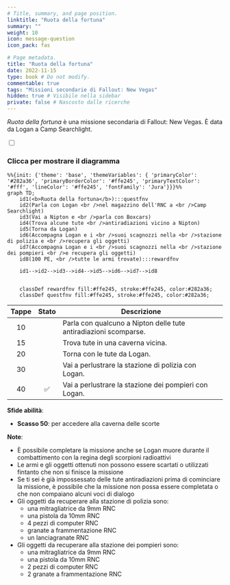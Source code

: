 ```yaml
---
# Title, summary, and page position.
linktitle: "Ruota della fortuna"
summary: ""
weight: 10
icon: message-question
icon_pack: fas

# Page metadata.
title: "Ruota della fortuna"
date: 2022-11-15
type: book # Do not modify.
commentable: true
tags: "Missioni secondarie di Fallout: New Vegas"
hidden: true # Visibile nella sidebar
private: false # Nascosto dalle ricerche
---
```


<div class="fnv">


*Ruota della fortuna* è una missione secondaria di Fallout: New Vegas. È data da Logan a Camp Searchlight.


<section class="chart-collapse">
<input type="checkbox" name="collapse2" id="handle2">
<h3 class="handle">
<label for="handle2">Clicca per mostrare il diagramma</label>
</h3>
<div class="content">

```mermaid
%%{init: {'theme': 'base', 'themeVariables': { 'primaryColor': '#282a36', 'primaryBorderColor': '#ffe245', 'primaryTextColor': '#fff', 'lineColor': '#ffe245', 'fontFamily': 'Jura'}}}%%
graph TD;
    id1(<b>Ruota della fortuna</b>):::questfnv
    id2(Parla con Logan <br />nel magazzino dell'RNC a <br />Camp Searchlight)
    id3(Vai a Nipton e <br />parla con Boxcars)
    id4(Trova alcune tute <br />antiradiazioni vicino a Nipton)
    id5(Torna da Logan)
    id6(Accompagna Logan e i <br />suoi scagnozzi nella <br />stazione di polizia e <br />recupera gli oggetti)
    id7(Accompagna Logan e i <br />suoi scagnozzi nella <br />stazione dei pompieri <br />e recupera gli oggetti) 
    id8(100 PE, <br />tutte le armi trovate):::rewardfnv

    id1-->id2-->id3-->id4-->id5-->id6-->id7-->id8
    
    
    classDef rewardfnv fill:#ffe245, stroke:#ffe245, color:#282a36;
    classDef questfnv fill:#ffe245, stroke:#ffe245, color:#282a36;
```

</div>
</section>

| Tappe |       Stato        | Descrizione |
|:-----:|:------------------:| ----------- |
|                           10                          |            | Parla con qualcuno a Nipton delle tute antiradiazioni scomparse.                                                                                                            |
|                           15                          |            | Trova tute in una caverna vicina.                                                                                                                                           |
|                           20                          |            | Torna con le tute da Logan.                                                                                                                                                 |
|                           30                          |            | Vai a perlustrare la stazione di polizia con Logan.                                                                                                                         |
|                           40                          | :white_check_mark: | Vai a perlustrare la stazione dei pompieri con Logan.                                                                                                                       |



**Sfide abilità**:
- **Scasso 50**: per accedere alla caverna delle scorte



**Note**:
- È possibile completare la missione anche se Logan muore durante il combattimento con la regina degli scorpioni radioattivi
- Le armi e gli oggetti ottenuti non possono essere scartati o utilizzati fintanto che non si finisce la missione
- Se ti sei è già impossessato delle tute antiradiazioni prima di cominciare la missione, è possibile che la missione non possa essere completata o che non compaiano alcuni voci di dialogo 
- Gli oggetti da recuperare alla stazione di polizia sono: 
  - una mitragliatrice da 9mm RNC
  - una pistola da 10mm RNC
  - 4 pezzi di computer RNC
  - granate a frammentazione RNC
  - un lanciagranate RNC
- Gli oggetti da recuperare alla stazione dei pompieri sono:
  - una mitragliatrice da 9mm RNC
  - una pistola da 10mm RNC
  - 2 pezzi di computer RNC
  - 2 granate a frammentazione RNC

</div>


